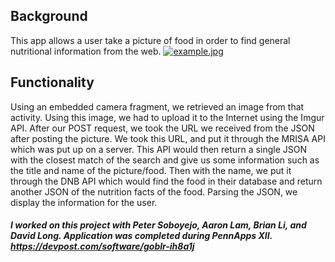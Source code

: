 ## **Background**
This app allows a user take a picture of food in order to find general nutritional information from the web.
[![example.jpg](https://i.postimg.cc/pLhmT7GW/example.jpg)](https://postimg.cc/fVszqHQp)
## **Functionality**
Using an embedded camera fragment, we retrieved an image from that activity. Using this image, we had to upload it to the Internet using the Imgur API. After our POST request, we took the URL we received from the JSON after posting the picture. We took this URL, and put it through the MRISA API which was put up on a server. This API would then return a single JSON with the closest match of the search and give us some information such as the title and name of the picture/food. Then with the name, we put it through the DNB API which would find the food in their database and return another JSON of the nutrition facts of the food. Parsing the JSON, we display the information for the user.

#### **_I worked on this project with Peter Soboyejo, Aaron Lam, Brian Li, and David Long.  Application was completed during PennApps XII. https://devpost.com/software/goblr-ih8a1j_** 
